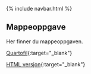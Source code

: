 
{% include navbar.html %}

## Mappeoppgave

Her finner du mappeoppgaven. 

[Quartofil](/eksamen/mappeoppgave_sok_1004_h23.qmd){:target="_blank"}

[HTML versjon](/eksamen/mappeoppgave_sok_1004_h23_ny.html){:target="_blank"}



